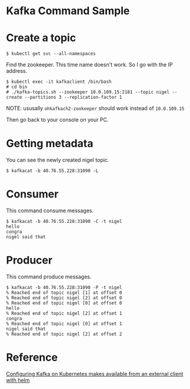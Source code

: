 # Kafka Command Sample 

# Create a topic

```
$ kubectl get svc --all-namespaces
```

Find the zookeeper. This time name doesn't work. So I go with the IP address. 

```
$ kubectl exec -it kafkaclient /bin/bash
# cd bin
# ./kafka-topics.sh --zookeeper 10.0.109.15:2181 --topic nigel --create --partitions 3 --replication-factor 1
```

NOTE: ususally `ohkafkach2-zookeeper` should work instead of `10.0.109.15`

Then go back to your console on your PC.

# Getting metadata

You can see the newly created nigel topic.

```
$ kafkacat -b 40.76.55.228:31090 -L
```
# Consumer

This command consume messages.

```
$ kafkacat -b 40.76.55.228:31090 -C -t nigel
hello
congra
nigel said that
```

# Producer

This command produce messages.

```
$ kafkacat -b 40.76.55.228:31090 -P -t nigel
% Reached end of topic nigel [1] at offset 0
% Reached end of topic nigel [2] at offset 0
% Reached end of topic nigel [0] at offset 0
hello
% Reached end of topic nigel [2] at offset 1
congra
% Reached end of topic nigel [0] at offset 1
nigel said that
% Reached end of topic nigel [2] at offset 2
```

# Reference

[Configuring Kafka on Kubernetes makes available from an external client with helm](https://medium.com/@tsuyoshiushio/configuring-kafka-on-kubernetes-makes-available-from-an-external-client-with-helm-96e9308ee9f4)